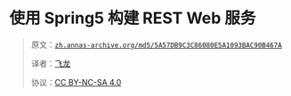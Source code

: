 # 使用 Spring5 构建 REST Web 服务

> 原文：[`zh.annas-archive.org/md5/5A57DB9C3C86080E5A1093BAC90B467A`](https://zh.annas-archive.org/md5/5A57DB9C3C86080E5A1093BAC90B467A)
> 
> 译者：[飞龙](https://github.com/wizardforcel)
> 
> 协议：[CC BY-NC-SA 4.0](http://creativecommons.org/licenses/by-nc-sa/4.0/)